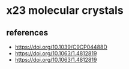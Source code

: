# x23 molecular crystals

##  references

- https://doi.org/10.1039/C9CP04488D
- https://doi.org/10.1063/1.4812819
- https://doi.org/10.1063/1.4812819


